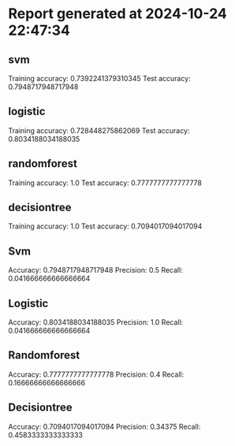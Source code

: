 # Report generated at 2024-10-24 22:47:34

## svm

Training accuracy: 0.7392241379310345
Test accuracy: 0.7948717948717948

## logistic

Training accuracy: 0.728448275862069
Test accuracy: 0.8034188034188035

## randomforest

Training accuracy: 1.0
Test accuracy: 0.7777777777777778

## decisiontree

Training accuracy: 1.0
Test accuracy: 0.7094017094017094

## Svm

Accuracy: 0.7948717948717948
Precision: 0.5
Recall: 0.041666666666666664

## Logistic

Accuracy: 0.8034188034188035
Precision: 1.0
Recall: 0.041666666666666664

## Randomforest

Accuracy: 0.7777777777777778
Precision: 0.4
Recall: 0.16666666666666666

## Decisiontree

Accuracy: 0.7094017094017094
Precision: 0.34375
Recall: 0.4583333333333333


